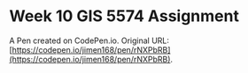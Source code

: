 # Week 10 GIS 5574 Assignment

A Pen created on CodePen.io. Original URL: [https://codepen.io/jimen168/pen/rNXPbRB](https://codepen.io/jimen168/pen/rNXPbRB).


